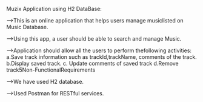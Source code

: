 Muzix Application using H2 DataBase:

-->This is an online application that helps users manage musiclisted on Music Database.

-->Using this app, a user should be able to search and manage Music.

-->Application should allow all the users to perform thefollowing activities:
	a.Save track information such as trackId,trackName, comments of the track.
	b.Display saved track.
	c. Update comments of saved track
	d.Remove track5Non-FunctionalRequirements

-->We have used H2 database.

-->Used Postman for RESTful services.



